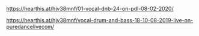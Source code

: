 https://hearthis.at/hjv38mnf/01-vocal-dnb-24-on-pdl-08-02-2020/

https://hearthis.at/hjv38mnf/vocal-drum-and-bass-18-10-08-2019-live-on-puredancelivecom/

